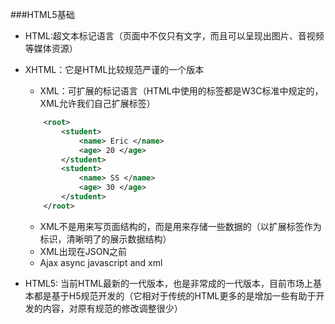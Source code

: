###HTML5基础

- HTML:超文本标记语言（页面中不仅只有文字，而且可以呈现出图片、音视频等媒体资源）

- XHTML：它是HTML比较规范严谨的一个版本

    + XML：可扩展的标记语言（HTML中使用的标签都是W3C标准中规定的，XML允许我们自己扩展标签）

    ```xml
        <root>
            <student>
                <name> Eric </name>
                <age> 20 </age>
            </student>
            <student>
                <name> SS </name>
                <age> 30 </age>
            </student>
        </root>
    ```

    + XML不是用来写页面结构的，而是用来存储一些数据的（以扩展标签作为标识，清晰明了的展示数据结构）
    + XML出现在JSON之前
    + Ajax async javascript and xml

- HTML5: 当前HTML最新的一代版本，也是非常成的一代版本，目前市场上基本都是基于H5规范开发的（它相对于传统的HTML更多的是增加一些有助于开发的内容，对原有规范的修改调整很少）

